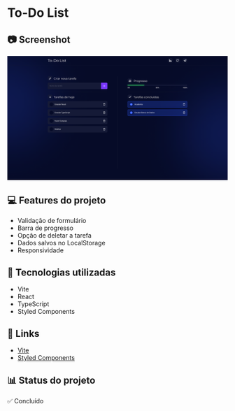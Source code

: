 # To-Do List 

## 📷 Screenshot
[![Screenshot](https://github.com/carlosdancr/todo-list/blob/main/screenshot.png?raw=true "Screenshot")](https://github.com/carlosdancr/todo-list/blob/main/screenshot.png?raw=true "Screenshot")

## 💻 Features do projeto
- Validação de formulário
- Barra de progresso
- Opção de deletar a tarefa
- Dados salvos no LocalStorage
- Responsividade

## 🚀 Tecnologias utilizadas
- Vite
- React
- TypeScript
- Styled Components

## 📌 Links 
 - [Vite](https://vitejs.dev/)
 - [Styled Components](https://styled-components.com/)

## 📊 Status do projeto
✅ Concluído

